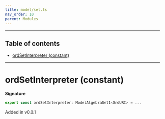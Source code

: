 ```yaml
---
title: model/set.ts
nav_order: 10
parent: Modules
---
```


---

<h2 class="text-delta">Table of contents</h2>

- [ordSetInterpreter (constant)](#ordsetinterpreter-constant)

---

# ordSetInterpreter (constant)

**Signature**

```ts
export const ordSetInterpreter: ModelAlgebraSet1<OrdURI> = ...
```

Added in v0.0.1
